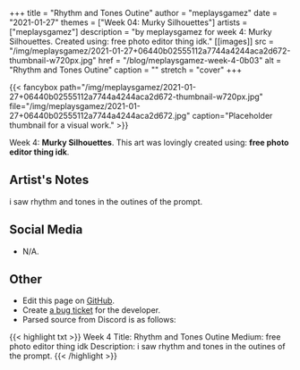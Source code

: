 +++
title =       "Rhythm and Tones Outine"
author =      "meplaysgamez"
date =        "2021-01-27"
themes =      ["Week 04: Murky Silhouettes"]
artists =     ["meplaysgamez"]
description = "by meplaysgamez for week 4: Murky Silhouettes. Created using: free photo editor thing idk."
[[images]]
      src = "/img/meplaysgamez/2021-01-27+06440b02555112a7744a4244aca2d672-thumbnail-w720px.jpg"
      href = "/blog/meplaysgamez-week-4-0b03"
      alt = "Rhythm and Tones Outine"
      caption = ""
      stretch = "cover"
+++


{{< fancybox path="/img/meplaysgamez/2021-01-27+06440b02555112a7744a4244aca2d672-thumbnail-w720px.jpg" file="/img/meplaysgamez/2021-01-27+06440b02555112a7744a4244aca2d672.jpg" caption="Placeholder thumbnail for a visual work." >}}


Week 4: **Murky Silhouettes**. This art was lovingly created using: **free photo editor thing idk**.

## Artist's Notes

i saw rhythm and tones in the outines of the prompt.

## Social Media

- N/A.

## Other

- Edit this page on [GitHub](https://github.com/teaminkling/web-refresh/edit/main/content/blog/meplaysgamez-week-4-0b03.md).
- Create [a bug ticket](https://github.com/teaminkling/web-refresh/issues/new?assignees=&labels=bug&template=problem-report.md&title=) for the developer.
- Parsed source from Discord is as follows:

{{< highlight txt >}}
Week 4
Title: Rhythm and Tones Outine
Medium: free photo editor thing idk
Description: i saw rhythm and tones in the outines of the prompt.
{{< /highlight >}}